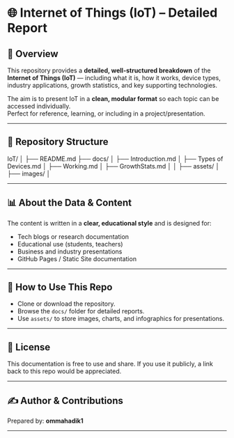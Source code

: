 # 🌐 Internet of Things (IoT) – Detailed Report

## 📖 Overview
This repository provides a **detailed, well-structured breakdown** of the **Internet of Things (IoT)** — including what it is, how it works, device types, industry applications, growth statistics, and key supporting technologies.

The aim is to present IoT in a **clean, modular format** so each topic can be accessed individually.  
Perfect for reference, learning, or including in a project/presentation.

---

## 📂 Repository Structure

IoT/
│
├── README.md
├── docs/
│ ├── Introduction.md
│ ├── Types of Devices.md
│ ├── Working.md
│ ├── GrowthStats.md
│ 
│
├── assets/
│ ├── images/
│ 

---

## 📊 About the Data & Content
The content is written in a **clear, educational style** and is designed for:
- Tech blogs or research documentation  
- Educational use (students, teachers)  
- Business and industry presentations  
- GitHub Pages / Static Site documentation  

---

## 🚀 How to Use This Repo
- Clone or download the repository.
- Browse the `docs/` folder for detailed reports.
- Use `assets/` to store images, charts, and infographics for presentations.

---

## 📜 License
This documentation is free to use and share. If you use it publicly, a link back to this repo would be appreciated.

---

## ✍️ Author & Contributions
Prepared by: **ommahadik1**  

---
